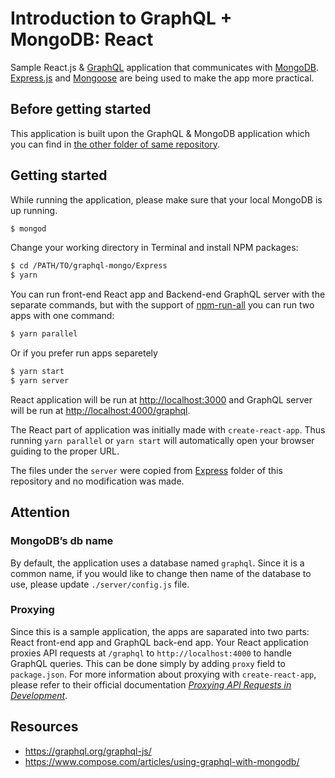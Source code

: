 # Introduction to GraphQL + MongoDB: React

Sample React.js & [GraphQL](http://graphql.org/) application that communicates with [MongoDB](https://www.mongodb.com/). [Express.js](https://expressjs.com/) and [Mongoose](mongoosejs.com/) are being used to make the app more practical.

## Before getting started
This application is built upon the GraphQL & MongoDB application which you can find in [the other folder of same repository](https://github.com/zacfukuda/graphql-mongo/tree/master/Express).

## Getting started
While running the application, please make sure that your local MongoDB is up running.

```bash
$ mongod
```

Change your working directory in Terminal and install NPM packages:

```bash
$ cd /PATH/TO/graphql-mongo/Express
$ yarn
```

You can run front-end React app and Backend-end GraphQL server with the separate commands, but with the support of [npm-run-all](https://www.npmjs.com/package/npm-run-all) you can run two apps with one command:

```bash
$ yarn parallel
```

Or if you prefer run apps separetely

```bash
$ yarn start
$ yarn server
```

React application will be run at [http://localhost:3000](http://localhost:3000) and GraphQL server will be run at [http://localhost:4000/graphql](http://localhost:4000/graphql).

The React part of application was initially made with `create-react-app`. Thus running `yarn parallel` or `yarn start` will automatically open your browser guiding to the proper URL.

The files under the `server` were copied from [Express](https://github.com/zacfukuda/graphql-mongo/tree/master/Express) folder of this repository and no modification was made.

## Attention

### MongoDB’s db name
By default, the application uses a database named `graphql`. Since it is a common name, if you would like to change then name of the database to use, please update `./server/config.js` file.

### Proxying
Since this is a sample application, the apps are saparated into two parts: React front-end app and GraphQL back-end app. Your React application proxies API requests at `/graphql` to `http://localhost:4000` to handle GraphQL queries. This can be done simply by adding `proxy` field to `package.json`. For more information about proxying with `create-react-app`, please refer to their official documentation *[Proxying API Requests in Development](https://github.com/facebook/create-react-app/blob/master/packages/react-scripts/template/README.md#proxying-api-requests-in-development)*.

## Resources
- https://graphql.org/graphql-js/
- https://www.compose.com/articles/using-graphql-with-mongodb/